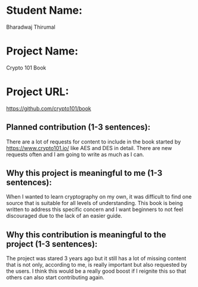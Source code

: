 
# Student Name:
Bharadwaj Thirumal
# Project Name:
Crypto 101 Book
# Project URL:
https://github.com/crypto101/book

## Planned contribution (1-3 sentences):
There are a lot of requests for content to include in the book started by https://www.crypto101.io/ like AES and DES in detail. There are new requests often and I am going to write as much as I can.

## Why this project is meaningful to me (1-3 sentences):
When I wanted to learn cryptography on my own, it was difficult to find one source that is suitable for all levels of understanding. This book is being written to address this specific concern and I want beginners to not feel discouraged due to the lack of an easier guide.

## Why this contribution is meaningful to the project (1-3 sentences):
The project was stared 3 years ago but it still has a lot of missing content that is not only, according to me, is really important but also requested by the users. I think this would be a really good boost if I reignite this so that others can also start contributing again.
